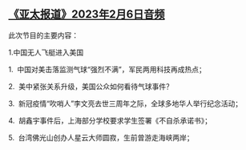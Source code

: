 <!--1675715409000-->
[《亚太报道》2023年2月6日音频](https://www.rfa.org/mandarin/yataibaodao/apr-audio/yp-02062023152724.html)
------

<p>此次节目的主要内容：</p><p>1.中国无人飞艇进入美国</p><p>1.<span>  </span><span lang="ZH-CN">中国对美击落监测气球</span>“<span lang="ZH-CN">强烈不满</span>”<span lang="ZH-CN">，军民两用科技再成热点；</span></p><p>2.<span>  </span><span lang="ZH-CN">美中紧张关系升级，美国公众如何看待气球事件？</span></p><p>3.<span>  </span><span lang="ZH-CN">新冠疫情“吹哨人”李文亮去世三周年之际，全球多地华人举行纪念活动；</span></p><p>4.<span>  </span><span lang="ZH-CN">胡鑫宇事件后，上海部分学校要求学生签署《不自杀承诺书》；</span></p><p>5.<span>  </span><span lang="ZH-CN">台湾佛光山创办人星云大师圆寂，生前曾游走海峡两岸；</span></p>
